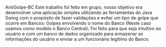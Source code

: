 AntiGolpe-BC
Este trabalho foi feito em grupo, 
nosso objetivo era desenvolver uma aplicação simples utilizando as ferramentas do Java Swing com o propósito de fazer validações e evitar um tipo de golpe que ocorre em Bancos:
Golpes envolvendo o nome do Banco (Neste caso usamos como modelo o Banco Central); 
Foi feito para que seja intuitívo ao usuário e com um banco de dados organizado para armazenar as informações do usuário e enviar a um funcionário legítimo do Banco.
